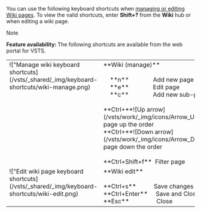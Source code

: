 
<a id="wiki-shortcuts"></a>

You can use the following keyboard shortcuts when [managing or editing Wiki pages](/vsts/collaborate/add-edit-wiki.md). To view the valid shortcuts, enter **Shift+?** from the **Wiki** hub or when editing a wiki page. 

>[!NOTE]  
><b>Feature availability: </b>The following shortcuts are available from the web portal for VSTS.  

<table width="70%">
<tbody valign="top">
<tr>
<td>!["Manage wiki keyboard shortcuts](/vsts/_shared/_img/keyboard-shortcuts/wiki-manage.png)</td>
<td>
**Wiki (manage)**<br/><br/>
&nbsp;&nbsp;&nbsp;&nbsp;**n**&nbsp;&nbsp;&nbsp;&nbsp;&nbsp;&nbsp;&nbsp;&nbsp;&nbsp;&nbsp;&nbsp;&nbsp;&nbsp;&nbsp;&nbsp;Add new page<br/>
&nbsp;&nbsp;&nbsp;&nbsp;**e**&nbsp;&nbsp;&nbsp;&nbsp;&nbsp;&nbsp;&nbsp;&nbsp;&nbsp;&nbsp;&nbsp;&nbsp;&nbsp;&nbsp;&nbsp;Edit page<br/>
&nbsp;&nbsp;&nbsp;&nbsp;**c**&nbsp;&nbsp;&nbsp;&nbsp;&nbsp;&nbsp;&nbsp;&nbsp;&nbsp;&nbsp;&nbsp;&nbsp;&nbsp;&nbsp;&nbsp;Add new sub-page<br/><br/>
**Ctrl+**![Up arrow](/vsts/work/_img/icons/Arrow_Up.png)&nbsp;&nbsp;&nbsp;&nbsp;&nbsp;&nbsp;&nbsp;&nbsp;Move page up the order<br/>
**Ctrl+**![Down arrow](/vsts/work/_img/icons/Arrow_Down.png)&nbsp;&nbsp;&nbsp;&nbsp;&nbsp;&nbsp;&nbsp;&nbsp;Move page down the order<br/><br/>
**Ctrl+Shift+f**&nbsp;&nbsp;Filter page<br/>
</td>
</tr>
<tr>
<td>!["Edit wiki page keyboard shortcuts](/vsts/_shared/_img/keyboard-shortcuts/wiki-edit.png)</td>
<td>
**Wiki edit**<br/><br/>
**Ctrl+s**&nbsp;&nbsp;&nbsp;&nbsp;&nbsp;&nbsp;&nbsp;&nbsp;&nbsp;&nbsp;&nbsp;Save changes<br/>
**Ctrl+Enter**&nbsp;&nbsp;&nbsp;&nbsp;&nbsp;Save and Close<br/>
**Esc**&nbsp;&nbsp;&nbsp;&nbsp;&nbsp;&nbsp;&nbsp;&nbsp;&nbsp;&nbsp;&nbsp;&nbsp;&nbsp;&nbsp;&nbsp;&nbsp;&nbsp;Close
</td>
</tr>
</tbody>
</table>

